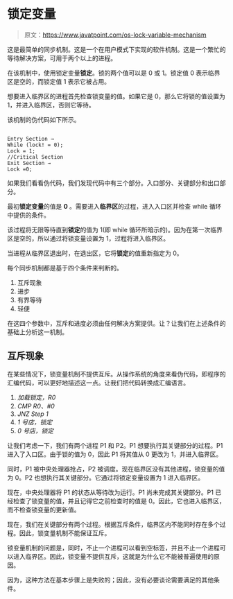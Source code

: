 # 锁定变量

> 原文：<https://www.javatpoint.com/os-lock-variable-mechanism>

这是最简单的同步机制。这是一个在用户模式下实现的软件机制。这是一个繁忙的等待解决方案，可用于两个以上的进程。

在该机制中，使用锁定变量**锁定**。锁的两个值可以是 0 或 1。锁定值 0 表示临界区是空的，而锁定值 1 表示它被占用。

想要进入临界区的进程首先检查锁变量的值。如果它是 0，那么它将锁的值设置为 1，并进入临界区，否则它等待。

该机制的伪代码如下所示。

```

Entry Section → 
While (lock! = 0); 
Lock = 1;
//Critical Section 
Exit Section →
Lock =0;

```

如果我们看看伪代码，我们发现代码中有三个部分。入口部分、关键部分和出口部分。

最初**锁定变量**的值是 **0** 。需要进入**临界区**的过程，进入入口区并检查 while 循环中提供的条件。

该过程将无限等待直到**锁定**的值为 1(即 while 循环所暗示的)。因为在第一次临界区是空的，所以通过将锁变量设置为 1，过程将进入临界区。

当进程从临界区退出时，在退出区，它将**锁定**的值重新指定为 0。

每个同步机制都是基于四个条件来判断的。

1.  互斥现象
2.  进步
3.  有界等待
4.  轻便

在这四个参数中，互斥和进度必须由任何解决方案提供。让？让我们在上述条件的基础上分析这一机制。

## 互斥现象

在某些情况下，锁变量机制不提供互斥。从操作系统的角度来看伪代码，即程序的汇编代码，可以更好地描述这一点。让我们把代码转换成汇编语言。

1.  *加载锁定，R0*
2.  *CMP R0、#0*
3.  *JNZ Step 1*
4.  *1 号店，锁定*
5.  *0 号店，锁定*

让我们考虑一下，我们有两个进程 P1 和 P2。P1 想要执行其关键部分的过程。P1 进入了入口区。由于锁的值为 0，因此 P1 将其值从 0 更改为 1，并进入临界区。

同时，P1 被中央处理器抢占，P2 被调度。现在临界区没有其他进程，锁变量的值为 0。P2 也想执行其关键部分。它通过将锁定变量设置为 1 进入临界区。

现在，中央处理器将 P1 的状态从等待改为运行。P1 尚未完成其关键部分。P1 已经检查了锁变量的值，并且记得它之前检查时的值是 0。因此，它也进入临界区，而不检查锁变量的更新值。

现在，我们在关键部分有两个过程。根据互斥条件，临界区内不能同时存在多个过程。因此，锁变量机制不能保证互斥。

锁变量机制的问题是，同时，不止一个进程可以看到空标签，并且不止一个进程可以进入临界区。因此，锁变量不提供互斥，这就是为什么它不能被普遍使用的原因。

因为，这种方法在基本步骤上是失败的；因此，没有必要谈论需要满足的其他条件。